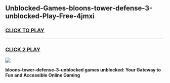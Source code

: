 
## Unblocked-Games-bloons-tower-defense-3-unblocked-Play-Free-4jmxi
<h3>
<a href="https://premium76.site?title=bloons-tower-defense-3-unblocked&ref=20M">CLICK TO PLAY</a></h3>
<hr>

<h3>
<a href="https://premium76.site?title=bloons-tower-defense-3-unblocked&ref=20M">CLICK 2 PLAY</a>
  
</h3>

<a href="https://premium76.site?title=bloons-tower-defense-3-unblocked&ref=19M"><img src="https://clearcache.store/games.png"></a>


**bloons-tower-defense-3-unblocked games unblocked: Your Gateway to Fun and Accessible Online Gaming**

